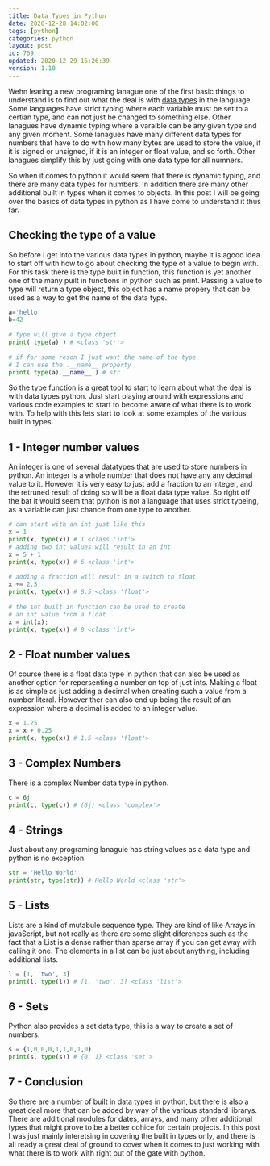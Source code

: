```yaml
---
title: Data Types in Python
date: 2020-12-28 14:02:00
tags: [python]
categories: python
layout: post
id: 769
updated: 2020-12-29 16:26:39
version: 1.10
---
```


Wehn learing a new programing lanague one of the first basic things to understand is to find out what the deal is with [data types](https://www.tutorialsteacher.com/python/python-data-types) in the language. Some languages have strict typing where each variable must be set to a certian type, and can not just be changed to something else. Other lanagues have dynamic typing where a varaible can be any given type and any given moment. Some lanagues have many different data types for numbers that have to do with how many bytes are used to store the value, if it is signed or unsigned, if it is an integer or float value, and so forth. Other lanagues simplify this by just going with one data type for all numners.

So when it comes to python it would seem that there is dynamic typing, and there are many data types for numbers. In addition there are many other additional built in types when it comes to objects. In this post I will be going over the basics of data types in python as I have come to understand it thus far.

<!-- more -->

## Checking the type of a value

So before I get into the various data types in python, maybe it is agood idea to start off with how to go about checking the type of a value to begin with. For this task there is the type built in function, this function is yet another one of the many puilt in functions in python such as print. Passing a value to type will return a type object, this object has a name propery that can be used as a way to get the name of the data type.

```python
a='hello'
b=42
 
# type will give a type object
print( type(a) ) # <class 'str'>
 
# if for some reson I just want the name of the type
# I can use the .__name__ property
print( type(a).__name__ ) # str
```

So the type function is a great tool to start to learn about what the deal is with data types python. Just start playing around with expressions and various code examples to start to become aware of what there is to work with. To help with this lets start to look at some examples of the various built in types.

## 1 - Integer number values

An integer is one of several datatypes that are used to store numbers in python. An integer is a whole number that does not have any any decimal value to it. However it is very easy to just add a fraction to an integer, and the retruned result of doing so will be a float data type value. So right off the bat it would seem that python is not a language that uses strict typeing, as a variable can just chance from one type to another.

```python
# can start with an int just like this
x = 1
print(x, type(x)) # 1 <class 'int'>
# adding two int values will result in an int
x = 5 + 1
print(x, type(x)) # 6 <class 'int'>
 
# adding a fraction will result in a switch to float
x += 2.5;
print(x, type(x)) # 8.5 <class 'float'>
 
# the int built in function can be used to create
# an int value from a float
x = int(x);
print(x, type(x)) # 8 <class 'int'>
```

## 2 - Float number values

Of course there is a float data type in python that can also be used as another option for repersenting a number on top of just ints. Making a float is as simple as just adding a decimal when creating such a value from a number literal. However ther can also end up being the result of an expression where a decimal is added to an integer value.

```python
x = 1.25
x = x + 0.25
print(x, type(x)) # 1.5 <class 'float'>
```

## 3 - Complex Numbers

There is a complex Number data type in python.

```python
c = 6j
print(c, type(c)) # (6j) <class 'complex'>
```

## 4 - Strings

Just about any programing lanaguie has string values as a data type and python is no exception.

```python
str = 'Hello World'
print(str, type(str)) # Hello World <class 'str'>
```

## 5 - Lists

Lists are a kind of mutabule sequence type. They are kind of like Arrays in javaScript, but not really as there are some slight diferences such as the fact that a List is a dense rather than sparse array if you can get away with calling it one. The elements in a list can be just about anything, including additional lists.

```python
l = [1, 'two', 3]
print(l, type(l)) # [1, 'two', 3] <class 'list'>
```

## 6 - Sets

Python also provides a set data type, this is a way to create a set of numbers.

```python
s = {1,0,0,0,1,1,0,1,0}
print(s, type(s)) # {0, 1} <class 'set'>
```

## 7 - Conclusion

So there are a number of built in data types in python, but there is also a great deal more that can be added by way of the various standard librarys. There are additional modules for dates, arrays, and many other additional types that might prove to be a better cohice for certain projects. In this post I was just mainly interetsing in covering the built in types only, and there is all ready a great deal of ground to cover when it comes to just working with what there is to work with right out of the gate with python.

